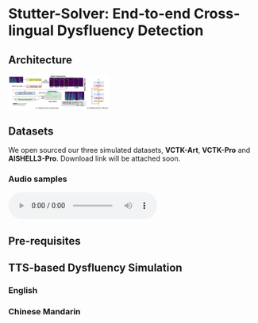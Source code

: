 # Stutter-Solver: End-to-end Cross-lingual Dysfluency Detection

## Architecture
<img src="resources/architecture.png" alt="image-20240321090057059" style="zoom: 20%; display: block; margin-right: auto; margin-left: 0;" />


## Datasets
We open sourced our three simulated datasets, **VCTK-Art**, **VCTK-Pro** and **AISHELL3-Pro**. Download link will be attached soon.

### Audio samples

<audio controls>
  <source src="audio/vctk-pro/1-rep.webm" type="audio/webm">
  Your browser does not support the audio element.
</audio>



## Pre-requisites


## TTS-based Dysfluency Simulation

### English


### Chinese Mandarin
